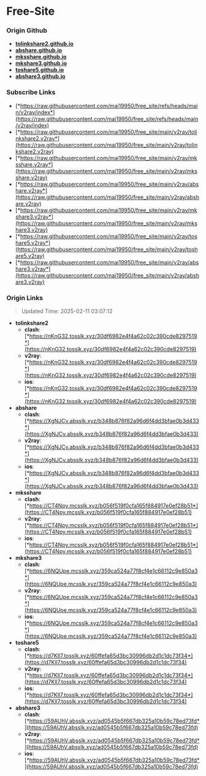 # Free-Site

### Origin Github

- [**tolinkshare2.github.io**](https://github.com/tolinkshare2/tolinkshare2.github.io)
- [**abshare.github.io**](https://github.com/abshare/abshare.github.io)
- [**mksshare.github.io**](https://github.com/mksshare/mksshare.github.io)
- [**mkshare3.github.io**](https://github.com/mkshare3/mkshare3.github.io)
- [**toshare5.github.io**](https://github.com/toshare5/toshare5.github.io)
- [**abshare3.github.io**](https://github.com/abshare3/abshare3.github.io)

### Subscribe Links

- [*https://raw.githubusercontent.com/mai19950/free_site/refs/heads/main/v2ray/index*](https://raw.githubusercontent.com/mai19950/free_site/refs/heads/main/v2ray/index)
- [*https://raw.githubusercontent.com/mai19950/free_site/main/v2ray/tolinkshare2.v2ray*](https://raw.githubusercontent.com/mai19950/free_site/main/v2ray/tolinkshare2.v2ray)
- [*https://raw.githubusercontent.com/mai19950/free_site/main/v2ray/mksshare.v2ray*](https://raw.githubusercontent.com/mai19950/free_site/main/v2ray/mksshare.v2ray)
- [*https://raw.githubusercontent.com/mai19950/free_site/main/v2ray/abshare.v2ray*](https://raw.githubusercontent.com/mai19950/free_site/main/v2ray/abshare.v2ray)
- [*https://raw.githubusercontent.com/mai19950/free_site/main/v2ray/mkshare3.v2ray*](https://raw.githubusercontent.com/mai19950/free_site/main/v2ray/mkshare3.v2ray)
- [*https://raw.githubusercontent.com/mai19950/free_site/main/v2ray/toshare5.v2ray*](https://raw.githubusercontent.com/mai19950/free_site/main/v2ray/toshare5.v2ray)
- [*https://raw.githubusercontent.com/mai19950/free_site/main/v2ray/abshare3.v2ray*](https://raw.githubusercontent.com/mai19950/free_site/main/v2ray/abshare3.v2ray)

### Origin Links

> Updated Time: 2025-02-11 03:07:12

- **tolinkshare2**
  - **clash**: [*https://nKnG32.tosslk.xyz/30df6982e4f4a62c02c390cde8297519*](https://nKnG32.tosslk.xyz/30df6982e4f4a62c02c390cde8297519)
  - **v2ray**: [*https://nKnG32.tosslk.xyz/30df6982e4f4a62c02c390cde8297519*](https://nKnG32.tosslk.xyz/30df6982e4f4a62c02c390cde8297519)
  - **ios**: [*https://nKnG32.tosslk.xyz/30df6982e4f4a62c02c390cde8297519*](https://nKnG32.tosslk.xyz/30df6982e4f4a62c02c390cde8297519)
- **abshare**
  - **clash**: [*https://XgNJCv.absslk.xyz/b348b876f82a96d6f4dd3bfae0b3d433*](https://XgNJCv.absslk.xyz/b348b876f82a96d6f4dd3bfae0b3d433)
  - **v2ray**: [*https://XgNJCv.absslk.xyz/b348b876f82a96d6f4dd3bfae0b3d433*](https://XgNJCv.absslk.xyz/b348b876f82a96d6f4dd3bfae0b3d433)
  - **ios**: [*https://XgNJCv.absslk.xyz/b348b876f82a96d6f4dd3bfae0b3d433*](https://XgNJCv.absslk.xyz/b348b876f82a96d6f4dd3bfae0b3d433)
- **mksshare**
  - **clash**: [*https://CT4Npy.mcsslk.xyz/b056f519f0cfa165f884917e0ef28b51*](https://CT4Npy.mcsslk.xyz/b056f519f0cfa165f884917e0ef28b51)
  - **v2ray**: [*https://CT4Npy.mcsslk.xyz/b056f519f0cfa165f884917e0ef28b51*](https://CT4Npy.mcsslk.xyz/b056f519f0cfa165f884917e0ef28b51)
  - **ios**: [*https://CT4Npy.mcsslk.xyz/b056f519f0cfa165f884917e0ef28b51*](https://CT4Npy.mcsslk.xyz/b056f519f0cfa165f884917e0ef28b51)
- **mkshare3**
  - **clash**: [*https://6NQUpe.mcsslk.xyz/359ca524a77f8cf4e1c66112c9e850a3*](https://6NQUpe.mcsslk.xyz/359ca524a77f8cf4e1c66112c9e850a3)
  - **v2ray**: [*https://6NQUpe.mcsslk.xyz/359ca524a77f8cf4e1c66112c9e850a3*](https://6NQUpe.mcsslk.xyz/359ca524a77f8cf4e1c66112c9e850a3)
  - **ios**: [*https://6NQUpe.mcsslk.xyz/359ca524a77f8cf4e1c66112c9e850a3*](https://6NQUpe.mcsslk.xyz/359ca524a77f8cf4e1c66112c9e850a3)
- **toshare5**
  - **clash**: [*https://d7Kll7.tosslk.xyz/60ffefa65d3bc30996db2d1c1dc73f34*](https://d7Kll7.tosslk.xyz/60ffefa65d3bc30996db2d1c1dc73f34)
  - **v2ray**: [*https://d7Kll7.tosslk.xyz/60ffefa65d3bc30996db2d1c1dc73f34*](https://d7Kll7.tosslk.xyz/60ffefa65d3bc30996db2d1c1dc73f34)
  - **ios**: [*https://d7Kll7.tosslk.xyz/60ffefa65d3bc30996db2d1c1dc73f34*](https://d7Kll7.tosslk.xyz/60ffefa65d3bc30996db2d1c1dc73f34)
- **abshare3**
  - **clash**: [*https://59AUhV.absslk.xyz/ad0545b5f667db325a10b59c78ed73fd*](https://59AUhV.absslk.xyz/ad0545b5f667db325a10b59c78ed73fd)
  - **v2ray**: [*https://59AUhV.absslk.xyz/ad0545b5f667db325a10b59c78ed73fd*](https://59AUhV.absslk.xyz/ad0545b5f667db325a10b59c78ed73fd)
  - **ios**: [*https://59AUhV.absslk.xyz/ad0545b5f667db325a10b59c78ed73fd*](https://59AUhV.absslk.xyz/ad0545b5f667db325a10b59c78ed73fd)
